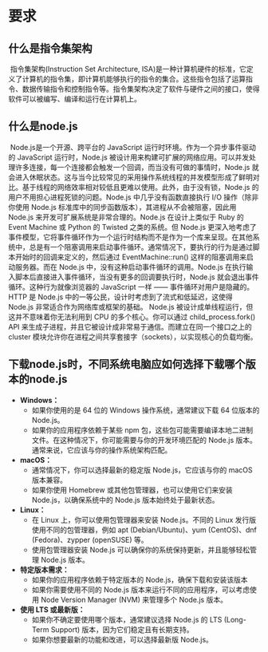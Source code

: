 # 要求

## 什么是指令集架构

​	指令集架构(Instruction Set Architecture, ISA)是一种计算机硬件的标准，它定义了计算机的指令集，即计算机能够执行的指令的集合。这些指令包括了运算指令、数据传输指令和控制指令等。指令集架构决定了软件与硬件之间的接口，使得软件可以被编写、编译和运行在计算机上。

## 什么是node.js

​    Node.js是一个开源、跨平台的 JavaScript 运行时环境。作为一个异步事件驱动的 JavaScript 运行时，Node.js 被设计用来构建可扩展的网络应用。可以并发处理许多连接，每一个连接都会触发一个回调，而当没有可做的事情时，Node.js 就会进入休眠状态。这与当今比较常见的采用操作系统线程的并发模型形成了鲜明对比。基于线程的网络效率相对较低且更难以使用。此外，由于没有锁，Node.js 的用户不用担心进程死锁的问题。Node.js 中几乎没有函数直接执行 I/O 操作（除非你使用 Node.js 标准库中的同步函数版本），其进程从不会被阻塞，因此用 Node.js 来开发可扩展系统是非常合理的。Node.js 在设计上类似于 Ruby 的 Event Machine 或 Python 的 Twisted 之类的系统。但 Node.js 更深入地考虑了事件模型，它将事件循环作为一个运行时结构而不是作为一个库来呈现。在其他系统中，总是有一个阻塞调用来启动事件循环。通常情况下，要执行的行为是通过脚本开始时的回调来定义的，然后通过 EventMachine::run() 这样的阻塞调用来启动服务器。而在 Node.js 中，没有这种启动事件循环的调用。Node.js 在执行输入脚本后直接进入事件循环，当没有更多的回调要执行时，Node.js 就会退出事件循环。这种行为就像浏览器的 JavaScript 一样 —— 事件循环对用户是隐藏的。
HTTP 是 Node.js 中的一等公民，设计时考虑到了流式和低延迟，这使得 Node.js 非常适合作为网络库或框架的基础。
Node.js 被设计成单线程运行，但这并不意味着你无法利用到 CPU 的多个核心。你可以通过 child_process.fork() API 来生成子进程，并且它被设计成非常易于通信。而建立在同一个接口之上的 cluster 模块允许你在进程之间共享套接字（sockets），以实现核心的负载均衡。

## 下载node.js时，不同系统电脑应如何选择下载哪个版本的node.js

- **Windows：**
  - 如果你使用的是 64 位的 Windows 操作系统，通常建议下载 64 位版本的 Node.js。
  - 如果你的应用程序依赖于某些 npm 包，这些包可能需要编译本地二进制文件。在这种情况下，你可能需要与你的开发环境匹配的 Node.js 版本。通常来说，它应该与你的操作系统架构匹配。
- **macOS：**
  - 通常情况下，你可以选择最新的稳定版 Node.js，它应该与你的 macOS 版本兼容。
  - 如果你使用 Homebrew 或其他包管理器，也可以使用它们来安装 Node.js，以确保系统中的 Node.js 版本始终处于最新状态。
- **Linux：**
  - 在 Linux 上，你可以使用包管理器来安装 Node.js。不同的 Linux 发行版使用不同的包管理器，例如 apt (Debian/Ubuntu)、yum (CentOS)、dnf (Fedora)、zypper (openSUSE) 等。
  - 使用包管理器安装 Node.js 可以确保你的系统保持更新，并且能够轻松管理 Node.js 版本。
- **特定版本需求：**
  - 如果你的应用程序依赖于特定版本的 Node.js，确保下载和安装该版本
  - 如果你需要使用不同的 Node.js 版本来运行不同的应用程序，可以考虑使用 Node Version Manager (NVM) 来管理多个 Node.js 版本。
- **使用 LTS 或最新版：**
  - 如果你不确定要使用哪个版本，通常建议选择 Node.js 的 LTS (Long-Term Support) 版本，因为它们稳定且有长期支持。
  - 如果你想要最新的功能和改进，可以选择最新版 Node.js。
